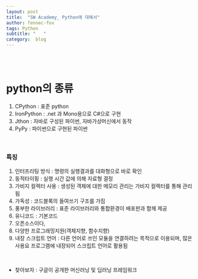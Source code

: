 ```yaml
---
layout: post
title:  "SW Academy_ Python에 대해서"
author: fennec-fox
tags: Python
subtitle: "   "
category:  blog
---
```


<br><br>

# python의 종류

1. CPython : 표준 python
2. IronPython : .net 과 Mono용으로 C#으로 구현
3. Jthon : 자바로 구성된 파이썬, 자바가상머신에서 동작
4. PyPy : 파이썬으로 구현된 파이썬

<br>

### 특징

1. 인터프리팅 방식 : 명령의 실행결과를 대화형으로 바로 확인
2. 동적타이핑 : 실행 시간 값에 의해 자료형 결정
3. 가비지 컬렉터 사용 : 생성된 객체에 대한 메모리 관리는 가비지 컬렉터를 통해 관리 됨
4. 가독성 : 코드블록의 들여쓰기 구조를 가짐
5. 풍부한 라이브러리 : 표준 라이브러리와 통합환경이 배포판과 함께 제공
6. 유니코드 : 기본코드
7. 오픈소스이다,
8. 다양한 프로그래밍지원(객체지향, 함수지향)
9. 내장 스크립트 언어 : 다른 언어로 쓰인 모듈을 연결하려는 목적으로 이용되며, 많은 사용요 프로그램에 내장되어 스크립트 언어로 활용됨

<br>

- 찾아보자 : 구글이 공개한 머신러닝 및 딥러닝 프레임워크

<br>

